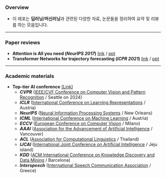 ### Overview

- 이 레포는 **딥러닝/머신러닝**과 관련된 다양한 자료, 논문들을 정리하여 요약 및 리뷰를 하는 모음입니다.

---


### Paper reviews

- **Attention is All you need (*NeurIPS 2017*)** [link](https://proceedings.neurips.cc/paper_files/paper/2017/file/3f5ee243547dee91fbd053c1c4a845aa-Paper.pdf) / [ppt](./Presentations/Vaswani_Ashish_NIPS_2017.pdf)
- **Transformer Networks for trajectory forecasting (*ICPR 2021*)** [link](https://arxiv.org/pdf/2003.08111) / [ppt](./Presentations/Giuliari_Francesco_ICPR_2021.pdf)

---

### Academic materials

- **Top-tier AI conference** [(Link)](https://aideadlin.es/?sub=ML,CV,CG,NLP,RO,SP,DM,AP,KR,HCI)
  - ***CVPR*** ([IEEE/CVF Conference on Computer Vision and Pattern Recognition](https://cvpr.thecvf.com/Conferences/2024) / Seattle on 2024)
  - ***ICLR*** ([International Conference on Learning Representations](https://iclr.cc/Conferences/2024) / Austria)
  - ***NeurIPS*** ([Neural Information Processing Systems](https://neurips.cc/Conferences/2023) / New Orleans)
  - ***ICML*** ([International Conference on Machine Learning](https://icml.cc/Conferences/2024) / Austria)
  - ***ECCV*** ([European Conference on Computer Vision](https://eccv2024.ecva.net/Conferences/2024) / Milano)
  - ***AAAI*** ([Association for the Advancement of Artificial Intelligence](https://aaai.org/aaai-conference/) / Vancouver)
  - ***ACL*** ([Association for Computational Linguistics](https://2024.aclweb.org/) / Thailand)
  - ***IJCAI*** ([International Joint Conference on Artificial Intelligence](https://ijcai24.org/) / Jeju island)
  - ***KDD*** ([ACM International Conference on Knowledge Discovery and Data Mining](https://kdd2024.kdd.org/) / Barcelona)
  - ***Interspeech*** ([International Speech Communication Association](https://interspeech2024.org/) / Greece)
